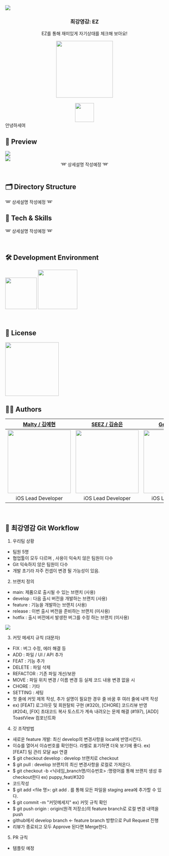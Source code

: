 <img src="https://user-images.githubusercontent.com/20789760/235415279-c25c2152-0435-47ac-985d-b05d89a113ea.png" />
<h3 align="center">최강영감: EZ</h3>
<p align="center">EZ를 통해 재미있게 자기상태를 체크해 보아요!</p>

<div style="display: flex; flex-direction: column;" align="center" >
  <a href="https://www.apple.com/kr/store">
    <img src="https://user-images.githubusercontent.com/81340603/204947353-18c33fe9-c49b-443a-b1e2-7cf9a85bb91b.png" width=180px />
  </a>
<p3>&nbsp;&nbsp;&nbsp;</p3>
  <a href="https://github.com/DeveloperAcademy-POSTECH/MC2-Team11-EZ">
    <img src="https://user-images.githubusercontent.com/81340603/205491490-1ec07066-5b90-4277-9907-42b1ef47fe45.png" width=60px/>
  </a>
</div>

<div> 안녕하세여 </div>

<h2>🧐 Preview</h2>
<img src="https://github.com/DeveloperAcademy-POSTECH/MC2-Team11-EZ/assets/20789760/18ea08c9-47ed-44fe-8053-f664b89a1729" />
<br>
<img src="https://github.com/DeveloperAcademy-POSTECH/MC2-Team11-EZ/assets/20789760/c41bc884-258d-42fd-a410-83755d9af11c" />

<div align="center">
  ➿
  상세설명 작성예정
  ➿
</div>

<br>

<h2>🗂 Directory Structure</h2>


➿
상세설명 작성예정
➿
<br>

<h2>🔩 Tech & Skills</h2>

➿
상세설명 작성예정
➿

<br>

<h2>🛠 Development Environment</h2>

<img width="100" src="https://img.shields.io/badge/IOS-16%2B-silver"> <img width="125" src="https://img.shields.io/badge/Xcode-14.3-blue">

<br>


<h2>🔏 License</h2>
<img width="170" src="https://img.shields.io/badge/MIT License-2.0-yellow">


<br>

<h2>👨‍🎨 Authors</h2>

|[Malty / 김예현](https://github.com)|[SEEZ / 김승은](https://github.com)|[Genie / 박혜진](https://github.com)|[Flynn / 김민서](https://github.com)|[Puppy / 최영재](https://github.com)|
|:---:|:---:|:---:|:---:|:---:|
| <img width=200px src="https://user-images.githubusercontent.com/20789760/235421605-88c06903-ed11-4e18-a66f-681122554acd.png"/> | <img width=200px src="https://user-images.githubusercontent.com/20789760/235421653-9ddce3cc-4294-4f24-992b-ac88ed914700.jpg"/> | <img width=200px src="https://user-images.githubusercontent.com/20789760/235421794-e7bb55c6-833b-447d-b1d2-63fbffcc73c0.jpeg"/> | <img width=200px src="https://user-images.githubusercontent.com/20789760/235421927-a57c616a-d310-4ab7-a161-b7c50d1a66bf.PNG"/> | <img width=200px src="https://user-images.githubusercontent.com/20789760/235421976-8eb2a63d-aa17-4205-b6e0-46a69809f1c1.png"/> | 
|<center>iOS Lead Developer</center>|<center>iOS Lead Developer</center>|<center>iOS Lead Developer</center>|<center>iOS Lead Developer</center>|<center>iOS Lead Developer</center>|


<br>

<h2> 🚨 최강영감 Git Workflow </h2>

1. 우리팀 상황
- 팀원 5명
- 협업툴이 모두 다르며 , 사용이 익숙치 않은 팀원이 다수
- Git 익숙하지 않은 팀원이 다수
- 개발 초기라 자주 컨셉이 변경 될 가능성이 있음.

2. 브랜치 정의
- main: 제품으로 출시될 수 있는 브랜치 (사용)
- develop : 다음 출시 버전을 개발하는 브랜치 (사용)
- feature : 기능을 개발하는 브랜치 (사용)
- release : 이번 출시 버전을 준비하는 브랜치 (미사용)
- hotfix : 출시 버전에서 발생한 버그를 수정 하는 브랜치 (미사용)

<img src="https://user-images.githubusercontent.com/20789760/235433624-399b14a2-caf9-4b1b-8941-9f8241f8aa24.png" />

3. 커밋 메세지 규칙 (대문자)
- FIX : 버그 수정, 에러 해결 등
- ADD : 파일 / UI / API 추가
- FEAT : 기능 추가
- DELETE : 파일 삭제
- REFACTOR : 기존 파일 개선/보완
- MOVE : 파일 위치 변경 / 이름 변경 등 실제 코드 내용 변경 없을 시
- CHORE : 기타 
- SETTING : 세팅
- 첫 줄에 커밋 제목 작성, 추가 설명이 필요한 경우 줄 바꿈 후 여러 줄에 내역 작성
- ex) [FEAT] 로그아웃 및 회원탈퇴 구현 (#320), [CHORE] 코드리뷰 반영 (#204), [FIX] 초대코드 복사 토스트가 계속 내려오는 문제 해결 (#197), [ADD] ToastView 컴포넌트화

4. 깃 조작방법 
- 새로운 feature 개발: 최신 develop의 변경사항을 local에 반영시킨다.
- 이슈를 열어서 이슈번호를 확인한다. 라벨로 표기하면 더욱 보기에 좋다. ex) [FEAT] 팀 관리 모달 api 연결 
- $ git checkout develop : develop 브랜치로 checkout
- $ git pull : develop 브랜치의 최신 변경사항을 로컬로 가져온다. 
- $ git checkout -b <닉네임_branch명/이슈번호> :명령어를 통해 브랜치 생성 후 checkout한다 ex) puppy_feat/#320
- 코드작성
- $ git add <file 명>: git add . 를 통해 모든 파일을 staging area에 추가할 수 있다. 
- $ git commit -m "커밋메세지" ex) 커밋 규칙 확인
- $ git push origin <feature branch>: origin(원격 저장소)의 feature branch로 로컬 변경 내역을 push
- github에서 develop branch <- feature branch 방향으로  Pull Request 진행
- 리뷰가 종료되고 모두 Approve 된다면 Merge한다. 

5. PR 규칙
 - 템플릿 예정

<br>
